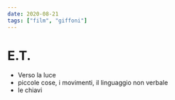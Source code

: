 ```yaml
---
date: 2020-08-21
tags: ["film", "giffoni"]
---
```

# E.T.

- Verso la luce
- piccole cose, i movimenti, il linguaggio non verbale
- le chiavi
